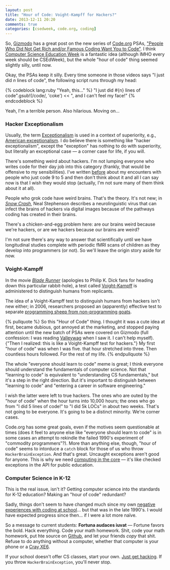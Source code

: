```yaml
---
layout: post
title: "Hour of Code: Voight-Kampff for Hackers?"
date: 2013-12-11 20:20
comments: true
categories: [csedweek, code.org, coding]
---
```


So, [Gizmodo](http://gizmodo.com) has a great post on the new series of [Code.org](http://code.org) PSAs, ["People Who Did Not Get Rich and/or Famous Coding Want You to Code"](http://gizmodo.com/people-who-did-not-get-rich-and-or-famous-coding-want-y-1479863703). I think [Computer Science Education Week](http://csedweek.org/) is a fantastic idea (although IMHO every week should be CSEdWeek), but the whole "hour of code" thing seemed slightly silly, until now.

Okay, the PSAs keep it silly. Every time someone in those videos says "I just did _n_ lines of code", the following script runs through my head:

{% codeblock lang:ruby "Yeah, this..." %}
"I just did #{n} lines of code".gsub!(/code/, 'coke') << ", and I can't feel my face!"
{% endcodeblock %}

Yeah, I'm a terrible person. Also hilarious. Moving on...

<!-- more -->

### Hacker Exceptionalism

Usually, the term [Exceptionalism](http://en.wikipedia.org/wiki/Exceptionalism) is used in a context of superiority, e.g., [American exceptionalism](http://en.wikipedia.org/wiki/American_exceptionalism). I do believe there is something like "hacker exceptionalism", except the "exception" has nothing to do with superiority, but literally an exceptional case — a corner case for life, if you will.

There's something weird about hackers. I'm not lumping everyone who writes code for their day job into this category (frankly, that would be offensive to my sensibilities). I've written [before](http://decomplecting.org/blog/2012/05/22/passion/) about my encounters with people who just code 9 to 5 and then don't think about it and all I can say now is that I wish they would stop (actually, I'm not sure many of them think about it at all).

People who grok code have weird brains. That's the theory. It's not new; in [_Snow Crash_](http://www.nealstephenson.com/snowcrash/), Neal Stephenson describes a neurolinguistic virus that can infect the brains of hackers via digital images because of the pathways coding has created in their brains.

There's a chicken-and-egg problem here: are our brains weird because we're hackers, or are we hackers because our brains are weird?

I'm not sure there's any way to answer that scientifically until we have longitudinal studies complete with periodic fMRI scans of children as they develop into programmers (or not). So we'll leave the origin story aside for now.

### Voight-Kampff

In the movie [_Blade Runner_](http://en.wikipedia.org/wiki/Blade_Runner) (apologies to Philip K. Dick fans for heading down this particular rabbit-hole), a test called [Voight-Kampff](http://bladerunner.wikia.com/wiki/Voight-Kampff_machine) is administered to distinguish humans from replicants.

The idea of a Voight-Kampff test to distinguish humans from hackers isn't new either; in 2006, researchers proposed an (apparently) effective test to separate [programming sheep from non-programming goats](http://www.codinghorror.com/blog/2006/07/separating-programming-sheep-from-non-programming-goats.html).

{% pullquote %}
So this "Hour of Code" thing. I thought it was a cute idea at first, became dubious, got annoyed at the marketing, and stopped paying attention until the new batch of PSAs were covered on Gizmodo (full confession: I was reading [Valleywag](http://valleywag.gawker.com/) when I saw it. I can't help myself). {"Then I realized: this is like a Voight-Kampff test for hackers."} My first "hour of code" was when I was five. that hour stretched into three. Then countless hours followed. For the rest of my life.
{% endpullquote %}

The whole "everyone should learn to code" meme is great; I think everyone should understand the fundamentals of computer science. Not that "learning to code" is equivalent to "understanding CS fundamentals," but it's a step in the right direction. But it's important to distinguish between "learning to code" and "entering a career in software engineering."

I wish the latter were left to true hackers. The ones who are outed by the "hour of code" when the hour turns into 10,000 hours; the ones who go from "I did 5 lines of code!" to "I did 5k LOCs" in about two weeks. That's not going to be everyone. It's going to be a distinct minority. We're corner cases.

Code.org has some great goals, even if the motives seem questionable at times (does it feel to anyone else like "everyone should learn to code" is in some cases an attempt to rekindle the failed 1990's experiment of "commodity programmers"?). More than anything else, though, "hour of code" seems to intorduce a `catch` block for those of us who throw `HackerBrainException`. And that's great. Uncaught exceptions aren't good for anyone. This is why we need [computing in the core](http://www.computinginthecore.org/) — it's like checked exceptions in the API for public education.

### Computer Science in K-12

This is the real issue, isn't it? Getting computer science into the standards for K-12 education? Making an "hour of code" redundant?

Sadly, things don't seem to have changed much since my own [negative experiences with coding at school](http://decomplecting.org/blog/2013/06/02/were-not-ready-to-teach-kids-to-code/)... but that was in the late 1990's. I would have expected progress since then... if I were a lot more naïve.

So a message to current students: **Fortuna audaces iuvat** — Fortune favors the bold. Hack everything. Code your math homework. Shit, code your math homework, put hte source on [Github](https://github.com), and let your friends *copy* that shit. Refuse to do anything without a computer, whether that computer is your phone or a [Cray XE6](http://www.cray.com/Products/Computing/XE.aspx).

If your school doesn't offer CS classes, start your own. [Just get hacking](http://decomplecting.org/blog/2013/11/12/just-get-hacking/). If you throw `HackerBrainException`, you'll never stop.
